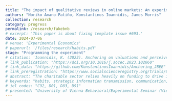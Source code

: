 ```yaml
---
title: "The impact of qualitative reviews in online markets: An experiment on racial statistical discrimination"
authors: "Noriko Amano-Patiño, Konstantinos Ioannidis, James Morris"
collection: research
category: progress
permalink: /research/fakebnb
# excerpt: 'This paper is about fixing template issue #693.'
date: 2024-07-06
# venue: 'Experimental Economics'
# paperurl: '/files/research/habits.pdf'
stage: "Programming the experiment"
# citation: 'Ioannidis, K. (2023). Anchoring on valuations and perceived informativeness. <i>Journal of Behavioral and Experimental Economics</i>. 106(102060).'
# link_publication: "https://doi.org/10.1016/j.socec.2023.102060"
# link_data: "https://github.com/KonstantinosIoannidis/Anchoring_JBEE"
# link_preregistration: "https://www.socialscienceregistry.org/trials/6387"
# abstract: "The charitable sector relies heavily on funding to drive impactful change, with social media platforms offering new avenues for engagement and support. However, public displays of support, like liking or sharing posts, may not translate into tangible donations, potentially crowding out more impactful forms of support. Our research investigates whether these cheaper forms of support fulfill the need for social approval, leading to missed donation opportunities for charities. We aim to explore if signaling support raises awareness but deters actual donations. In our online experiment with partnering charities, participants choose to donate, pledge support, or combine both actions. We hypothesize that the availability of both options may satisfy the need for social approval, reducing donation rates. We also examine variations in participant decisions based on observation timing, exploring self-perception and signaling nuances. Our findings will provide insights for campaign managers and charities, revealing if social media pledges can crowd out intrinsic motivations to donate and suggesting strategies to optimize fundraising efforts."
# keywords: "habits, strategic information transmission, communication, experiment"
# jel_codes: "C92, D01, D83, D91"
# presented: "University of Vienna Behavioral/Experimental Seminar (Vienna, 2024), 14th Society for Experimental Finance Conference (Stavanger, 2024)"
---
```

